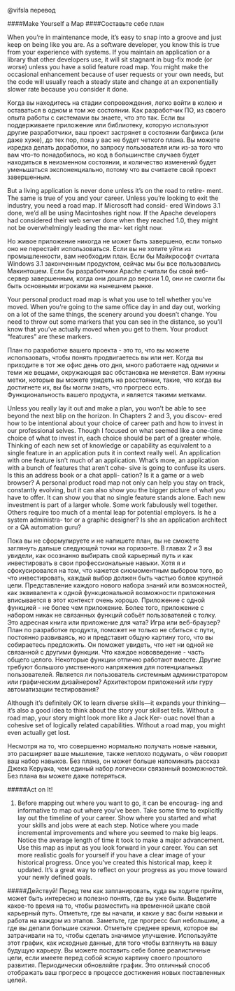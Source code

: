 @vifsla перевод


####Make Yourself a Map
####Составьте себе план

When you’re in maintenance mode, it’s easy to snap into a groove and
just keep on being like you are. As a software developer, you know
this is true from your experience with systems. If you maintain an
application or a library that other developers use, it will sit stagnant
in bug-fix mode (or worse) unless you have a solid feature road map.
You might make the occasional enhancement because of user requests
or your own needs, but the code will usually reach a steady state and
change at an exponentially slower rate because you consider it done.


Когда вы находитесь на стадии сопровождения, легко войти в колею и оставаться
в одном и том же состоянии. Как разработчик ПО, из своего опыта работы с
системами вы знаете, что это так. Если вы поддерживаете приложение или библиотеку,
которую используют другие разработчики, ваш проект застрянет в состоянии багфикса
(или даже хуже), до тех пор, пока у вас не будет четкого плана. Вы можете изредка 
делать доработки, по запросу пользователя или из-за того что вам что-то понадобилось,
но код в большинстве случаев будет находиться в неизменном состоянии, и количество 
изменений будет уменьшаться экспоненциально, потому что вы считаете свой проект завершенным. 


But a living application is never done unless it’s on the road to retire-
ment. The same is true of you and your career. Unless you’re looking
to exit the industry, you need a road map. If Microsoft had consid-
ered Windows 3.1 done, we’d all be using Macintoshes right now. If
the Apache developers had considered their web server done when
they reached 1.0, they might not be overwhelmingly leading the mar-
ket right now.

Но живое приложение никогда не может быть завершено, если только оно не
перестаёт использоваться. Если вы не хотите уйти из промышленности, вам
необходим план. Если бы Майкрософт считала Windows 3.1 законченным продуктом,
сейчас мы бы все пользовались Макинтошем. Если бы разработчики Apache считали
бы свой веб-сервер завершенным, когда они дошли до версии 1.0, они не смогли
бы быть основными игроками на нынешнем рынке.


Your personal product road map is what you use to tell whether you’ve
moved. When you’re going to the same office day in and day out,
working on a lot of the same things, the scenery around you doesn’t
change. You need to throw out some markers that you can see in the
distance, so you’ll know that you’ve actually moved when you get to
them. Your product “features” are these markers.

План по разработке вашего проекта - это то, что вы можете использовать, 
чтобы понять продвигаетесь вы или нет. Когда вы приходите в тот же офис 
день ото дня, много работаете над одними и теми же вещами, окружающая вас 
обстановка не меняется. Вам нужны метки, которые вы можете увидеть
на расстоянии, такие, что когда вы достигнете их, вы бы могли знать, что 
прогресс есть. Функциональность вашего продукта, и является такими метками.


Unless you really lay it out and make a plan, you won’t be able to see
beyond the next blip on the horizon. In Chapters 2 and 3, you discov-
ered how to be intentional about your choice of career path and how
to invest in our professional selves. Though I focused on what seemed
like a one-time choice of what to invest in, each choice should be part of
a greater whole. Thinking of each new set of knowledge or capability as
equivalent to a single feature in an application puts it in context really
well. An application with one feature isn’t much of an application.
What’s more, an application with a bunch of features that aren’t cohe-
sive is going to confuse its users. Is this an address book or a chat appli-
cation? Is it a game or a web browser? A personal product road map not
only can help you stay on track, constantly evolving, but it can also
show you the bigger picture of what you have to offer. It can show you
that no single feature stands alone. Each new investment is part of a
larger whole. Some work fabulously well together. Others require too
much of a mental leap for potential employers. Is he a system administra-
tor or a graphic designer? Is she an application architect or a QA automation
guru?


Пока вы не сформулируете и не напишете план, вы не сможете заглянуть дальше
следующей точки на горизонте. В главах 2 и 3 вы увидели, как осознанно выбирать
свой карьерный путь и как инвестировать в свои профессиональные навыки. Хотя я 
и сфокусировался на том, что кажется сиюмоментным выбором того, во что инвестировать,
каждый выбор должен быть частью более крупной цели. Представление каждого нового набора 
знаний или возможностей, как эквивалента к одной функциональной возможности приложения
вписывается в этот контекст очень хорошо. Приложение с одной функцией - не более чем приложение.
Более того, приложение с набором никак не связанных функций собьёт пользователей с толку.
Это адресная книга или приложение для чата? Игра или веб-браузер? План по разработке 
продукта, поможет не только не сбиться с пути, постоянно развиваясь, но и представит 
общую картину того, что вы собираетесь предложить. Он поможет увидеть, что
нет ни одной не связанной с другими функции. Что каждое нововведение -
часть общего целого. Некоторые функции отлично работают вместе. Другие требуют большого
умственного напряжения для потенциальных пользователей. Является ли пользователь системным 
администратором или графическим дизайнером? Архитектором приложений или гуру автоматизации 
тестирования?


Although it’s definitely OK to learn diverse skills—it expands your
thinking—it’s also a good idea to think about the story your skillset
tells. Without a road map, your story might look more like a Jack Ker-
ouac novel than a cohesive set of logically related capabilities. Without
a road map, you might even actually get lost.

Несмотря на то, что совершенно нормально получать новые навыки, это расширяет
ваше мышление, также неплохо подумать, о чём говорит ваш набор навыков. Без плана, он может
больше напоминать рассказ Джека Керуака, чем единый набор логически связанный возможностей.
Без плана вы можете даже потеряться. 


#####Act on It!
1. Before mapping out where you want to go, it can be encourag-
ing and informative to map out where you’ve been. Take some
time to explicitly lay out the timeline of your career. Show where
you started and what your skills and jobs were at each step.
Notice where you made incremental improvements and where
you seemed to make big leaps. Notice the average length of time
it took to make a major advancement. Use this map as input as
you look forward in your career. You can set more realistic goals
for yourself if you have a clear image of your historical progress.
Once you’ve created this historical map, keep it updated. It’s a
great way to reflect on your progress as you move toward your
newly defined goals.


#####Действуй!
Перед тем как запланировать, куда вы ходите прийти, может быть
интересно и полезно понять, где вы уже были. Выделите какое-то время
на то, чтобы разместить на временной шкале свой карьерный путь. Отметьте, где
вы начали, и какие у вас были навыки и работа на каждом из этапов. Заметьте,
где прогресс был небольшим, а где вы делали большие скачки. Отметьте
среднее время, которое вы затрачивали на то, чтобы сделать значимое улучшение.
Используйте этот график, как исходные данные, для того чтобы взглянуть на
вашу будущую карьеру. Вы можете поставить себе более реалистичные цели, 
если имеете перед собой ясную картину своего прошлого развития. Периодически 
обновляйте график. Это отличный способ отображать ваш прогресс в процессе 
достижения новых поставленных целей.

